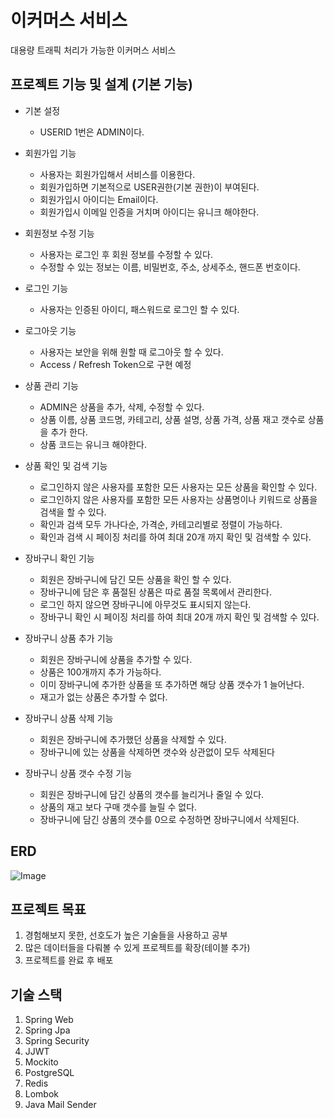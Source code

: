 # 이커머스 서비스
대용량 트래픽 처리가 가능한 이커머스 서비스

## 프로젝트 기능 및 설계 (기본 기능)
- 기본 설정
  - USERID 1번은 ADMIN이다.

- 회원가입 기능
  - 사용자는 회원가입해서 서비스를 이용한다.
  - 회원가입하면 기본적으로 USER권한(기본 권한)이 부여된다.
  - 회원가입시 아이디는 Email이다.
  - 회원가입시 이메일 인증을 거치며 아이디는 유니크 해야한다.
 
- 회원정보 수정 기능
  - 사용자는 로그인 후 회원 정보를 수정할 수 있다.
  - 수정할 수 있는 정보는 이름, 비밀번호, 주소, 상세주소, 핸드폰 번호이다.
 
- 로그인 기능
  - 사용자는 인증된 아이디, 패스워드로 로그인 할 수 있다.

- 로그아웃 기능
  - 사용자는 보안을 위해 원할 때 로그아웃 할 수 있다.
  - Access / Refresh Token으로 구현 예정
 
- 상품 관리 기능
  - ADMIN은 상품을 추가, 삭제, 수정할 수 있다.
  - 상품 이름, 상품 코드명, 카테고리, 상품 설명, 상품 가격, 상품 재고 갯수로 상품을 추가 한다.
  - 상품 코드는 유니크 해야한다.

- 상품 확인 및 검색 기능
  - 로그인하지 않은 사용자를 포함한 모든 사용자는 모든 상품을 확인할 수 있다.
  - 로그인하지 않은 사용자를 포함한 모든 사용자는 상품명이나 키워드로 상품을 검색을 할 수 있다.
  - 확인과 검색 모두 가나다순, 가격순, 카테고리별로 정렬이 가능하다.
  - 확인과 검색 시 페이징 처리를 하여 최대 20개 까지 확인 및 검색할 수 있다.

- 장바구니 확인 기능
  - 회원은 장바구니에 담긴 모든 상품을 확인 할 수 있다.
  - 장바구니에 담은 후 품절된 상품은 따로 품절 목록에서 관리한다.
  - 로그인 하지 않으면 장바구니에 아무것도 표시되지 않는다.
  - 장바구니 확인 시 페이징 처리를 하여 최대 20개 까지 확인 및 검색할 수 있다.
 
- 장바구니 상품 추가 기능
  - 회원은 장바구니에 상품을 추가할 수 있다.
  - 상품은 100개까지 추가 가능하다.
  - 이미 장바구니에 추가한 상품을 또 추가하면 해당 상품 갯수가 1 늘어난다.
  - 재고가 없는 상품은 추가할 수 없다.
 
- 장바구니 상품 삭제 기능
  - 회원은 장바구니에 추가했던 상품을 삭제할 수 있다.
  - 장바구니에 있는 상품을 삭제하면 갯수와 상관없이 모두 삭제된다
 
- 장바구니 상품 갯수 수정 기능
  - 회원은 장바구니에 담긴 상품의 갯수를 늘리거나 줄일 수 있다.
  - 상품의 재고 보다 구매 갯수를 늘릴 수 없다.
  - 장바구니에 담긴 상품의 갯수를 0으로 수정하면 장바구니에서 삭제된다.
 
 
## ERD
![Image](https://github.com/user-attachments/assets/47dba151-1090-49f2-9624-1c210a95403e)


## 프로젝트 목표
1. 경험해보지 못한, 선호도가 높은 기술들을 사용하고 공부
2. 많은 데이터들을 다뤄볼 수 있게 프로젝트를 확장(테이블 추가)
3. 프로젝트를 완료 후 배포


## 기술 스택
1. Spring Web
2. Spring Jpa
3. Spring Security
4. JJWT
5. Mockito
6. PostgreSQL
7. Redis
8. Lombok
9. Java Mail Sender

